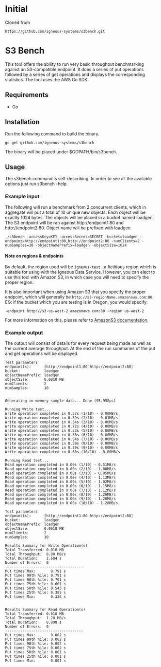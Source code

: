# Initial
Cloned from
```
https://github.com/igneous-systems/s3bench.git
```

# S3 Bench
This tool offers the ability to run very basic throughput benchmarking against
an S3-compatible endpoint. It does a series of put operations followed by a
series of get operations and displays the corresponding statistics. The tool
uses the AWS Go SDK.

## Requirements
* Go

## Installation
Run the following command to build the binary.

```
go get github.com/igneous-systems/s3bench
```
The binary will be placed under $GOPATH/bin/s3bench.

## Usage
The s3bench command is self-describing. In order to see all the available options
just run s3bench -help.

### Example input
The following will run a benchmark from 2 concurrent clients, which in
aggregate will put a total of 10 unique new objects. Each object will be
exactly 1024 bytes. The objects will be placed in a bucket named loadgen.
The S3 endpoint will be ran against http://endpoint1:80 and
http://endpoint2:80. Object name will be prefixed with loadgen.

```
./s3bench -accessKey=KEY -accessSecret=SECRET -bucket=loadgen -endpoint=http://endpoint1:80,http://endpoint2:80 -numClients=2 -numSamples=10 -objectNamePrefix=loadgen -objectSize=1024
```

#### Note on regions & endpoints
By default, the region used will be `igneous-test` , a fictitious region which
is suitable for using with the Igneous Data Service.  However, you can elect to
use this tool with Amazon S3, in which case you will need to specify the proper region.

It is also important when using Amazon S3 that you specify the proper endpoint, which
will generally be `http://s3-regionName.amazonaws.com:80`. EG: if the bucket which you are
testing is in Oregon, you would specify:

```
-endpoint http://s3-us-west-2.amazonaws.com:80 -region us-west-2
```

For more information on this, please refer to [AmazonS3 documentation.](https://aws.amazon.com/documentation/s3/)



### Example output
The output will consist of details for every request being made as well as the
current average throughput. At the end of the run summaries of the put and get
operations will be displayed.

```
Test parameters
endpoint(s):      [http://endpoint1:80 http://endpoint2:80]
bucket:           loadgen
objectNamePrefix: loadgen
objectSize:       0.0010 MB
numClients:       2
numSamples:       10


Generating in-memory sample data... Done (95.958µs)

Running Write test...
Write operation completed in 0.37s (1/10) - 0.00MB/s
Write operation completed in 0.39s (2/10) - 0.01MB/s
Write operation completed in 0.34s (3/10) - 0.00MB/s
Write operation completed in 0.72s (4/10) - 0.00MB/s
Write operation completed in 0.53s (5/10) - 0.00MB/s
Write operation completed in 0.38s (6/10) - 0.00MB/s
Write operation completed in 0.54s (7/10) - 0.00MB/s
Write operation completed in 0.59s (8/10) - 0.00MB/s
Write operation completed in 0.79s (9/10) - 0.00MB/s
Write operation completed in 0.60s (10/10) - 0.00MB/s

Running Read test...
Read operation completed in 0.00s (1/10) - 0.51MB/s
Read operation completed in 0.00s (2/10) - 1.00MB/s
Read operation completed in 0.00s (3/10) - 0.85MB/s
Read operation completed in 0.00s (4/10) - 1.13MB/s
Read operation completed in 0.00s (5/10) - 1.02MB/s
Read operation completed in 0.00s (6/10) - 1.15MB/s
Read operation completed in 0.00s (7/10) - 1.12MB/s
Read operation completed in 0.00s (8/10) - 1.26MB/s
Read operation completed in 0.00s (9/10) - 1.20MB/s
Read operation completed in 0.00s (10/10) - 1.28MB/s

Test parameters
endpoint(s):      [http://endpoint1:80 http://endpoint2:80]
bucket:           loadgen
objectNamePrefix: loadgen
objectSize:       0.0010 MB
numClients:       2
numSamples:       10

Results Summary for Write Operation(s)
Total Transferred: 0.010 MB
Total Throughput:  0.00 MB/s
Total Duration:    2.684 s
Number of Errors:  0
------------------------------------
Put times Max:       0.791 s
Put times 99th %ile: 0.791 s
Put times 90th %ile: 0.791 s
Put times 75th %ile: 0.601 s
Put times 50th %ile: 0.543 s
Put times 25th %ile: 0.385 s
Put times Min:       0.336 s


Results Summary for Read Operation(s)
Total Transferred: 0.010 MB
Total Throughput:  1.28 MB/s
Total Duration:    0.008 s
Number of Errors:  0
------------------------------------
Put times Max:       0.002 s
Put times 99th %ile: 0.002 s
Put times 90th %ile: 0.002 s
Put times 75th %ile: 0.002 s
Put times 50th %ile: 0.001 s
Put times 25th %ile: 0.001 s
Put times Min:       0.001 s
```
